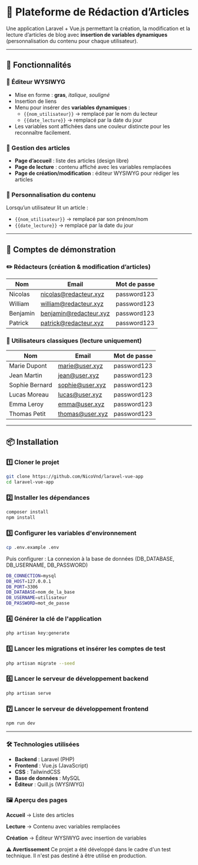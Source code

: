 # 📰 Plateforme de Rédaction d’Articles

Une application Laravel + Vue.js permettant la création, la modification et la lecture d’articles de blog avec **insertion de variables dynamiques** (personnalisation du contenu pour chaque utilisateur).

---

## 🚀 Fonctionnalités

### 🔹 Éditeur WYSIWYG
- Mise en forme : **gras**, *italique*, _souligné_
- Insertion de liens
- Menu pour insérer des **variables dynamiques** :
  - `{{nom_utilisateur}}` → remplacé par le nom du lecteur
  - `{{date_lecture}}` → remplacé par la date du jour
- Les variables sont affichées dans une couleur distincte pour les reconnaître facilement.

### 🔹 Gestion des articles
- **Page d’accueil** : liste des articles (design libre)
- **Page de lecture** : contenu affiché avec les variables remplacées
- **Page de création/modification** : éditeur WYSIWYG pour rédiger les articles

### 🔹 Personnalisation du contenu
Lorsqu’un utilisateur lit un article :
- `{{nom_utilisateur}}` → remplacé par son prénom/nom
- `{{date_lecture}}` → remplacé par la date du jour

---

## 👥 Comptes de démonstration

### ✏️ Rédacteurs (création & modification d’articles)
| Nom       | Email                       | Mot de passe   |
|-----------|-----------------------------|----------------|
| Nicolas   | nicolas@redacteur.xyz       | password123    |
| William   | william@redacteur.xyz       | password123    |
| Benjamin  | benjamin@redacteur.xyz      | password123    |
| Patrick   | patrick@redacteur.xyz       | password123    |

### 👤 Utilisateurs classiques (lecture uniquement)
| Nom            | Email                  | Mot de passe   |
|----------------|------------------------|----------------|
| Marie Dupont   | marie@user.xyz         | password123    |
| Jean Martin    | jean@user.xyz          | password123    |
| Sophie Bernard | sophie@user.xyz        | password123    |
| Lucas Moreau   | lucas@user.xyz         | password123    |
| Emma Leroy     | emma@user.xyz          | password123    |
| Thomas Petit   | thomas@user.xyz        | password123    |

---

## 📦 Installation

### 1️⃣ Cloner le projet
```bash
git clone https://github.com/NicoVnd/laravel-vue-app
cd laravel-vue-app
```

### 2️⃣ Installer les dépendances
```bash
composer install
npm install
```

### 3️⃣ Configurer les variables d'environnement
```bash
cp .env.example .env
```
Puis configurer :
La connexion à la base de données (DB_DATABASE, DB_USERNAME, DB_PASSWORD)

```bash
DB_CONNECTION=mysql
DB_HOST=127.0.0.1
DB_PORT=3306
DB_DATABASE=nom_de_la_base
DB_USERNAME=utilisateur
DB_PASSWORD=mot_de_passe
```

### 4️⃣ Générer la clé de l'application
```bash
php artisan key:generate
```

### 5️⃣ Lancer les migrations et insérer les comptes de test
```bash
php artisan migrate --seed
```

### 6️⃣ Lancer le serveur de développement backend
```bash
php artisan serve
```
### 7️⃣ Lancer le serveur de développement frontend
```bash
npm run dev
```

---

### 🛠 Technologies utilisées

- **Backend** : Laravel (PHP)
- **Frontend** : Vue.js (JavaScript)
- **CSS** : TailwindCSS
- **Base de données** : MySQL
- **Éditeur** : Quill.js (WYSIWYG)

### 🖼 Aperçu des pages

**Accueil** → Liste des articles

**Lecture** → Contenu avec variables remplacées

**Création** → Éditeur WYSIWYG avec insertion de variables

**⚠️ Avertissement**
Ce projet a été développé dans le cadre d'un test technique. Il n'est pas destiné à être utilisé en production.








